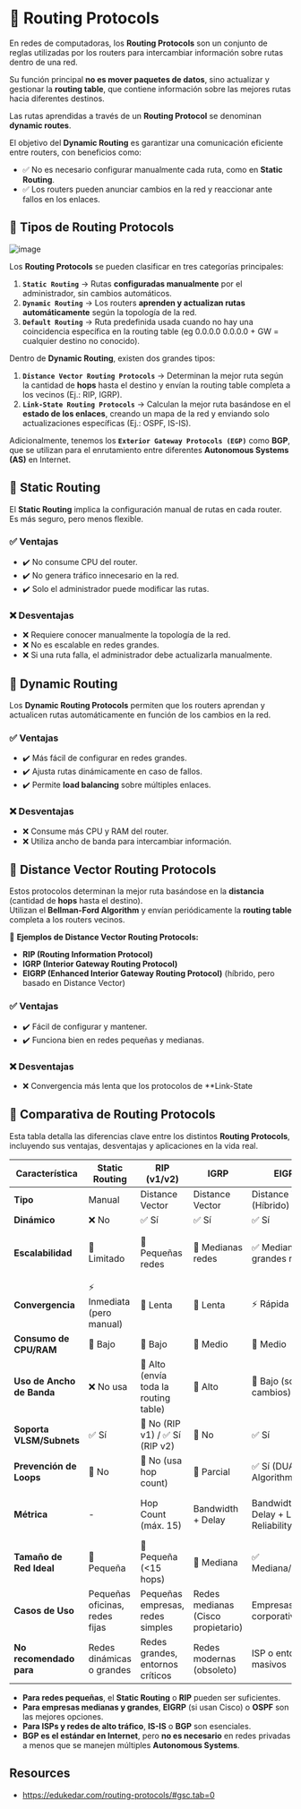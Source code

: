 # 📌 Routing Protocols 

En redes de computadoras, los **Routing Protocols** son un conjunto de reglas utilizadas por los routers para intercambiar información sobre rutas dentro de una red.  

Su función principal **no es mover paquetes de datos**, sino actualizar y gestionar la **routing table**, que contiene información sobre las mejores rutas hacia diferentes destinos.  

Las rutas aprendidas a través de un **Routing Protocol** se denominan **dynamic routes**.  

El objetivo del **Dynamic Routing** es garantizar una comunicación eficiente entre routers, con beneficios como:  

- ✅ No es necesario configurar manualmente cada ruta, como en **Static Routing**.  
- ✅ Los routers pueden anunciar cambios en la red y reaccionar ante fallos en los enlaces.  

## 🔹 Tipos de Routing Protocols  

![image](https://github.com/user-attachments/assets/921edaf0-8c3c-4160-947b-32bd2f60e78e)

Los **Routing Protocols** se pueden clasificar en tres categorías principales:  

1. **`Static Routing`** → Rutas **configuradas manualmente** por el administrador, sin cambios automáticos.  
2. **`Dynamic Routing`** → Los routers **aprenden y actualizan rutas automáticamente** según la topología de la red.  
3. **`Default Routing`** → Ruta predefinida usada cuando no hay una coincidencia específica en la routing table (eg 0.0.0.0 0.0.0.0 + GW = cualquier destino no conocido). 

Dentro de **Dynamic Routing**, existen dos grandes tipos:  

1. **`Distance Vector Routing Protocols`** → Determinan la mejor ruta según la cantidad de **hops** hasta el destino y envían la routing table completa a los vecinos (Ej.: RIP, IGRP).  
2. **`Link-State Routing Protocols`** → Calculan la mejor ruta basándose en el **estado de los enlaces**, creando un mapa de la red y enviando solo actualizaciones específicas (Ej.: OSPF, IS-IS).  

Adicionalmente, tenemos los **`Exterior Gateway Protocols (EGP)`** como **BGP**, que se utilizan para el enrutamiento entre diferentes **Autonomous Systems (AS)** en Internet.  



## 🔹 Static Routing  

El **Static Routing** implica la configuración manual de rutas en cada router. Es más seguro, pero menos flexible.  

### ✅ Ventajas  

- ✔️ No consume CPU del router.  
- ✔️ No genera tráfico innecesario en la red.  
- ✔️ Solo el administrador puede modificar las rutas.  

### ❌ Desventajas  

- ❌ Requiere conocer manualmente la topología de la red.  
- ❌ No es escalable en redes grandes.  
- ❌ Si una ruta falla, el administrador debe actualizarla manualmente.  




## 🔹 Dynamic Routing  

Los **Dynamic Routing Protocols** permiten que los routers aprendan y actualicen rutas automáticamente en función de los cambios en la red.  

### ✅ Ventajas  

- ✔️ Más fácil de configurar en redes grandes.  
- ✔️ Ajusta rutas dinámicamente en caso de fallos.  
- ✔️ Permite **load balancing** sobre múltiples enlaces.  

### ❌ Desventajas  

- ❌ Consume más CPU y RAM del router.  
- ❌ Utiliza ancho de banda para intercambiar información.  



## 🔹 Distance Vector Routing Protocols  

Estos protocolos determinan la mejor ruta basándose en la **distancia** (cantidad de **hops** hasta el destino).  
Utilizan el **Bellman-Ford Algorithm** y envían periódicamente la **routing table** completa a los routers vecinos.  

📌 **Ejemplos de Distance Vector Routing Protocols:** 

- **RIP (Routing Information Protocol)**  
- **IGRP (Interior Gateway Routing Protocol)**  
- **EIGRP (Enhanced Interior Gateway Routing Protocol)** (híbrido, pero basado en Distance Vector)  

### ✅ Ventajas 

- ✔️ Fácil de configurar y mantener.  
- ✔️ Funciona bien en redes pequeñas y medianas.  

### ❌ Desventajas  

- ❌ Convergencia más lenta que los protocolos de **Link-State


## 📌 Comparativa de Routing Protocols  

Esta tabla detalla las diferencias clave entre los distintos **Routing Protocols**, incluyendo sus ventajas, desventajas y aplicaciones en la vida real.  

| **Característica**          | **Static Routing**             | **RIP (v1/v2)**                       | **IGRP**                              | **EIGRP**                             | **OSPF**                              | **IS-IS**                             | **BGP**                               |
|----------------------------|--------------------------------|----------------------------------------|----------------------------------------|----------------------------------------|----------------------------------------|----------------------------------------|----------------------------------------|
| **Tipo**                   | Manual                         | Distance Vector                        | Distance Vector                        | Distance Vector (Híbrido)              | Link-State                            | Link-State                            | Path Vector                           |
| **Dinámico**               | ❌ No                          | ✅ Sí                                  | ✅ Sí                                  | ✅ Sí                                  | ✅ Sí                                  | ✅ Sí                                  | ✅ Sí                                  |
| **Escalabilidad**          | 🚫 Limitado                    | 🚫 Pequeñas redes                      | 🔸 Medianas redes                      | ✅ Medianas y grandes redes            | ✅ Grandes redes                       | ✅ Grandes redes                       | 🌍 Muy grandes redes (Internet)       |
| **Convergencia**           | ⚡ Inmediata (pero manual)      | 🐢 Lenta                               | 🐢 Lenta                               | ⚡ Rápida                              | ⚡ Rápida                              | ⚡ Rápida                              | 🐢 Lenta                              |
| **Consumo de CPU/RAM**     | 🔹 Bajo                        | 🔸 Bajo                                | 🔸 Medio                               | 🔸 Medio                               | 🔺 Alto                                | 🔺 Alto                                | 🔺 Alto                                |
| **Uso de Ancho de Banda**  | ❌ No usa                      | 🔸 Alto (envía toda la routing table)  | 🔸 Alto                                | 🔹 Bajo (solo cambios)                 | 🔹 Bajo (solo cambios)                 | 🔹 Bajo (solo cambios)                 | 🔺 Alto (grandes volúmenes de datos)  |
| **Soporta VLSM/Subnets**   | ✅ Sí                          | 🚫 No (RIP v1) / ✅ Sí (RIP v2)        | 🚫 No                                  | ✅ Sí                                  | ✅ Sí                                  | ✅ Sí                                  | ✅ Sí                                  |
| **Prevención de Loops**    | 🚫 No                          | 🚫 No (usa hop count)                 | 🔸 Parcial                             | ✅ Sí (DUAL Algorithm)                 | ✅ Sí (SPF Algorithm)                  | ✅ Sí (SPF Algorithm)                  | ✅ Sí (Path Vector)                    |
| **Métrica**                | -                              | Hop Count (máx. 15)                   | Bandwidth + Delay                      | Bandwidth + Delay + Load + Reliability | Cost (Bandwidth)                      | Cost (IS Reachability)                | Path Attributes (AS Path, Weight, etc.) |
| **Tamaño de Red Ideal**    | 🔸 Pequeña                     | 🔸 Pequeña (<15 hops)                  | 🔸 Mediana                             | ✅ Mediana/Grande                      | ✅ Grande                              | ✅ Grande                              | 🌍 Global (ISPs, Internet)            |
| **Casos de Uso**           | Pequeñas oficinas, redes fijas | Pequeñas empresas, redes simples      | Redes medianas (Cisco propietario)     | Empresas, redes corporativas          | ISP, grandes empresas, WANs           | ISPs, proveedores backbone            | Interconexión de ISPs (Internet)      |
| **No recomendado para**    | Redes dinámicas o grandes      | Redes grandes, entornos críticos      | Redes modernas (obsoleto)              | ISP o entornos masivos                | Pequeñas redes (configuración compleja) | Pequeñas redes (configuración compleja) | Redes locales o pequeñas empresas     |

- **Para redes pequeñas**, el **Static Routing** o **RIP** pueden ser suficientes.  
- **Para empresas medianas y grandes**, **EIGRP** (si usan Cisco) o **OSPF** son las mejores opciones.  
- **Para ISPs y redes de alto tráfico**, **IS-IS** o **BGP** son esenciales.  
- **BGP es el estándar en Internet**, pero **no es necesario** en redes privadas a menos que se manejen múltiples **Autonomous Systems**.





## Resources

- https://edukedar.com/routing-protocols/#gsc.tab=0



